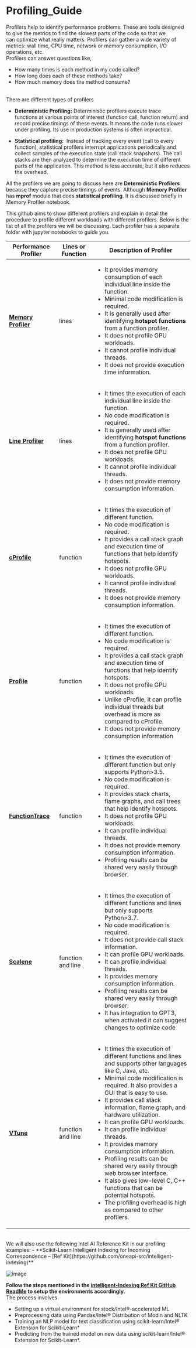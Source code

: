 # Profiling_Guide
Profilers help to identify performance problems. These are tools designed to give the metrics to find the slowest parts of the code so that we can optimize what really matters. Profilers can gather a wide variety of metrics: wall time, CPU time, network or memory consumption, I/O operations, etc.
<br>
Profilers can answer questions like,
- How many times is each method in my code called? 
- How long does each of these methods take?
- How much memory does the method consume?

<br>
There are different types of profilers

- **Deterministic Profiling:** Deterministic profilers execute trace functions at various points of interest (function call, function return) and record precise timings of these events. It means the code runs slower under profiling. Its use in production systems is often impractical.


- **Statistical profiling:**  Instead of tracking every event (call to every function), statistical profilers interrupt applications periodically and collect samples of the execution state (call stack snapshots). The call stacks are then analyzed to determine the execution time of different parts of the application. This method is less accurate, but it also reduces the overhead.


All the profilers we are going to discuss here are **Deterministic Profilers** because they capture precise timings of events. Although **Memory Profiler** has **mprof** module that does **statistical profiling**. It is discussed briefly in Memory Profiler notebook. 

This github aims to show different profilers and explain in detail the procedure to profile different workloads with different profilers. Below is the list of all the profilers we will be discussing. Each profiler has a separate folder with jupyter notebooks to guide you.  

| Performance Profiler | Lines or Function | Description of Profiler |
| ----------- | ----------- | ----------- |
| **[Memory Profiler](https://github.com/pythonprofilers/memory_profiler)** | lines | <ul><li> It provides memory consumption of each individual line inside the function. </li> <li> Minimal code modification is required.</li><li> It is generally used after identifying **hotspot functions** from a function profiler.</li><li>It does not profile GPU workloads.</li><li>It cannot profile individual threads.</li><li> It does not provide execution time information.</li></ul>|
| **[Line Profiler](https://github.com/pyutils/line_profiler)** | lines | <ul><li> It times the execution of each individual line inside the function. </li> <li> No code modification is required.</li><li> It is generally used after identifying **hotspot functions** from a function profiler.</li><li>It does not profile GPU workloads.</li><li>It cannot profile individual threads.</li><li> It does not provide memory consumption information.</li></ul>|
| **[cProfile](https://docs.python.org/3/library/profile.html)** | function | <ul><li> It times the execution of different function. </li> <li> No code modification is required.</li><li> It provides a call stack graph and execution time of functions that help identify hotspots.</li><li>It does not profile GPU workloads.</li><li>It cannot profile individual threads.</li><li> It does not provide memory consumption information.</li></ul>|
| **[Profile](https://docs.python.org/3/library/profile.html)** | function | <ul><li> It times the execution of different function. </li> <li> No code modification is required.</li><li> It provides a call stack graph and execution time of functions that help identify hotspots.</li><li>It does not profile GPU workloads.</li><li>Unlike cProfile, it can profile individual threads but overhead is more as compared to cProfile.</li><li> It does not provide memory consumption information</li></ul>|
| **[FunctionTrace](https://functiontrace.com/)** | function | <ul><li> It times the execution of different function but only supports Python>3.5. </li> <li> No code modification is required.</li><li> It provides stack charts, flame graphs, and call trees that help identify hotspots.</li><li>It does not profile GPU workloads.</li><li>It can profile individual threads.</li><li> It does not provide memory consumption information.</li><li>Profiling results can be shared very easily through browser.</li></ul>|
| **[Scalene](https://github.com/plasma-umass/scalene)** | function and line | <ul><li> It times the execution of different functions and lines but only supports Python>3.7. </li> <li> No code modification is required.</li><li> It does not provide call stack information.</li><li>It can profile GPU workloads.</li><li>It can profile individual threads.</li><li> It provides memory consumption information.</li><li>Profiling results can be shared very easily through browser.</li><li>It has integration to GPT3, when activated it can suggest changes to optimize code</li></ul>|
| **[VTune](https://www.intel.com/content/www/us/en/developer/tools/oneapi/vtune-profiler.html)** | function and line | <ul><li> It times the execution of different functions and lines and supports other languages like C, Java, etc. </li> <li> Minimal code modification is required. It also provides a GUI that is easy to use.</li><li> It provides call stack information, flame graph, and hardware utilization.</li><li>It can profile GPU workloads.</li><li>It can profile individual threads.</li><li> It provides memory consumption information.</li><li>Profiling results can be shared very easily through web browser interface.</li><li>It also gives low-level C, C++ functions that can be potential hotspots.</li><li> The profiling overhead is high as compared to other profilers.</li></ul>|


<br>
We will also use the following Intel AI Reference Kit in our profiling examples:
- **Scikit-Learn Intelligent Indexing for Incoming Correspondence – [Ref Kit](https://github.com/oneapi-src/intelligent-indexing)**

![image](https://user-images.githubusercontent.com/113541458/226619059-f5ea3ec5-a297-43d4-a6d4-c173265379e2.png)

**Follow the steps mentioned in the [intelligent-Indexing Ref Kit GitHub ReadMe](https://github.com/oneapi-src/intelligent-indexing) to setup the environments accordingly.** <br>
The process involves
- Setting up a virtual environment for stock/Intel®-accelerated ML
- Preprocessing data using Pandas/Intel® Distribution of Modin and NLTK
- Training an NLP model for text classification using scikit-learn/Intel® Extension for Scikit-Learn*
- Predicting from the trained model on new data using scikit-learn/Intel® Extension for Scikit-Learn*.